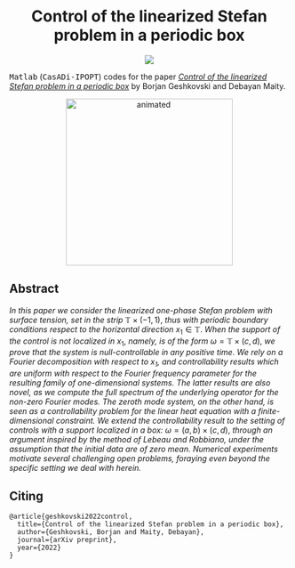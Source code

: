 <!-- Title -->
<h1 align="center">
  Control of the linearized Stefan problem in a periodic box
</h1>

<p align="center">
  <img src="https://zenodo.org/badge/DOI/10.48550/arXiv.2203.03012.svg" link="https://doi.org/10.48550/arXiv.2203.03012">
</p>

<tt>Matlab</tt> (<tt>CasADi-IPOPT</tt>) codes for the paper 
[*Control of the linearized Stefan problem in a periodic box*](https://doi.org/10.48550/arXiv.2203.03012) by Borjan Geshkovski and Debayan Maity. 

<p align="center">
  <img src="figures/stefan-video.gif" alt="animated" width="300"/>
</p>

## Abstract

*In this paper we consider the linearized one-phase Stefan problem with surface tension, set in the strip* $\mathbb{T}\times(-1,1)$, *thus with periodic boundary conditions respect to the horizontal direction* $x_1\in\mathbb{T}$. *When the support of the control is not localized in* $x_1$, *namely, is of the form* $\omega=\mathbb{T}\times(c,d)$, *we prove that the system is null-controllable in any positive time. We rely on a Fourier decomposition with respect to $x_1$, and controllability results which are uniform with respect to the Fourier frequency parameter for the resulting family of one-dimensional systems. The latter results are also novel, as we compute the full spectrum of the underlying operator for the non-zero Fourier modes. The zeroth mode system, on the other hand, is seen as a controllability problem for the linear heat equation with a finite-dimensional constraint. We extend the controllability result to the setting of controls with a support localized in a box:* $\omega=(a,b)\times(c,d)$, *through an argument inspired by the method of Lebeau and Robbiano, under the assumption that the initial data are of zero mean. Numerical experiments motivate several challenging open problems, foraying even beyond the specific setting we deal with herein.*

## Citing

```
@article{geshkovski2022control,
  title={Control of the linearized Stefan problem in a periodic box},
  author={Geshkovski, Borjan and Maity, Debayan},
  journal={arXiv preprint},
  year={2022}
}
```
